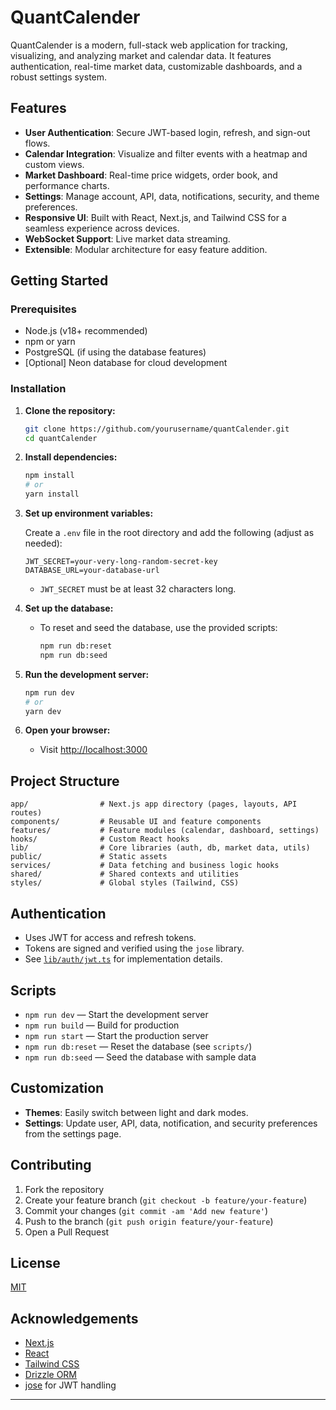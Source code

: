 # QuantCalender

QuantCalender is a modern, full-stack web application for tracking, visualizing, and analyzing market and calendar data. It features authentication, real-time market data, customizable dashboards, and a robust settings system.

## Features

- **User Authentication**: Secure JWT-based login, refresh, and sign-out flows.
- **Calendar Integration**: Visualize and filter events with a heatmap and custom views.
- **Market Dashboard**: Real-time price widgets, order book, and performance charts.
- **Settings**: Manage account, API, data, notifications, security, and theme preferences.
- **Responsive UI**: Built with React, Next.js, and Tailwind CSS for a seamless experience across devices.
- **WebSocket Support**: Live market data streaming.
- **Extensible**: Modular architecture for easy feature addition.

## Getting Started

### Prerequisites

- Node.js (v18+ recommended)
- npm or yarn
- PostgreSQL (if using the database features)
- [Optional] Neon database for cloud development

### Installation

1. **Clone the repository:**
   ```bash
   git clone https://github.com/yourusername/quantCalender.git
   cd quantCalender
   ```

2. **Install dependencies:**
   ```bash
   npm install
   # or
   yarn install
   ```

3. **Set up environment variables:**

   Create a `.env` file in the root directory and add the following (adjust as needed):

   ```
   JWT_SECRET=your-very-long-random-secret-key
   DATABASE_URL=your-database-url
   ```

   - `JWT_SECRET` must be at least 32 characters long.

4. **Set up the database:**
   - To reset and seed the database, use the provided scripts:
     ```bash
     npm run db:reset
     npm run db:seed
     ```

5. **Run the development server:**
   ```bash
   npm run dev
   # or
   yarn dev
   ```

6. **Open your browser:**
   - Visit [http://localhost:3000](http://localhost:3000)

## Project Structure

```
app/                # Next.js app directory (pages, layouts, API routes)
components/         # Reusable UI and feature components
features/           # Feature modules (calendar, dashboard, settings)
hooks/              # Custom React hooks
lib/                # Core libraries (auth, db, market data, utils)
public/             # Static assets
services/           # Data fetching and business logic hooks
shared/             # Shared contexts and utilities
styles/             # Global styles (Tailwind, CSS)
```

## Authentication

- Uses JWT for access and refresh tokens.
- Tokens are signed and verified using the `jose` library.
- See [`lib/auth/jwt.ts`](lib/auth/jwt.ts) for implementation details.

## Scripts

- `npm run dev` — Start the development server
- `npm run build` — Build for production
- `npm run start` — Start the production server
- `npm run db:reset` — Reset the database (see `scripts/`)
- `npm run db:seed` — Seed the database with sample data

## Customization

- **Themes**: Easily switch between light and dark modes.
- **Settings**: Update user, API, data, notification, and security preferences from the settings page.

## Contributing

1. Fork the repository
2. Create your feature branch (`git checkout -b feature/your-feature`)
3. Commit your changes (`git commit -am 'Add new feature'`)
4. Push to the branch (`git push origin feature/your-feature`)
5. Open a Pull Request

## License

[MIT](LICENSE)

## Acknowledgements

- [Next.js](https://nextjs.org/)
- [React](https://react.dev/)
- [Tailwind CSS](https://tailwindcss.com/)
- [Drizzle ORM](https://orm.drizzle.team/)
- [jose](https://github.com/panva/jose) for JWT handling

---
